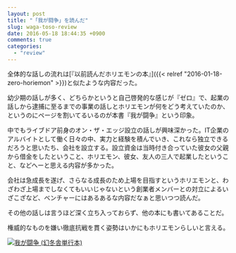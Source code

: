 ```yaml
---
layout: post
title: "「我が闘争」を読んだ"
slug: waga-toso-review
date: 2016-05-18 18:44:35 +0900
comments: true
categories:
  - "review"
---
```


全体的な話しの流れは[『以前読んだホリエモンの本』]({{< relref "2016-01-18-zero-horiemon" >}})と似たような内容だった。

幼少期の話しが多く、どちらかというと自己啓発的な感じが『ゼロ』で、起業の話しから逮捕に至るまでの事業の話しとホリエモンが何をどう考えていたのか、というのにページを割いてるいるのが本書『我が闘争』という印象。

中でもライブドア前身のオン・ザ・エッジ設立の話しが興味深かった。IT企業のアルバイトとして働く日々の中、実力と経験を積んでいき、これなら独立できるだろうと思いたち、会社を設立する。設立資金は当時付き合っていた彼女の父親から借金をしたということ、ホリエモン、彼女、友人の三人で起業したということ、などへーと思える内容が多かった。

会社は急成長を遂げ、さらなる成長のため上場を目指すというホリエモンと、わざわざ上場までしなくてもいいじゃないという創業者メンバーとの対立によるいざこざなど、ベンチャーにはあるあるな内容だなぁと思いつつ読んだ。

その他の話しは言うほど深く立ち入っておらず、他の本にも書いてあることだ。

権威的なものを嫌い徹底抗戦を貫く姿勢はいかにもホリエモンらしいと言える。

<a href="http://www.amazon.co.jp/exec/obidos/ASIN/B00RTBODEC/iriyaufo-22/ref=nosim/" rel="nofollow" target="_blank"><img src="http://ecx.images-amazon.com/images/I/517K5MRD93L._SX400_.jpg" style="border: none;" alt="我が闘争 (幻冬舎単行本)" /></a>
